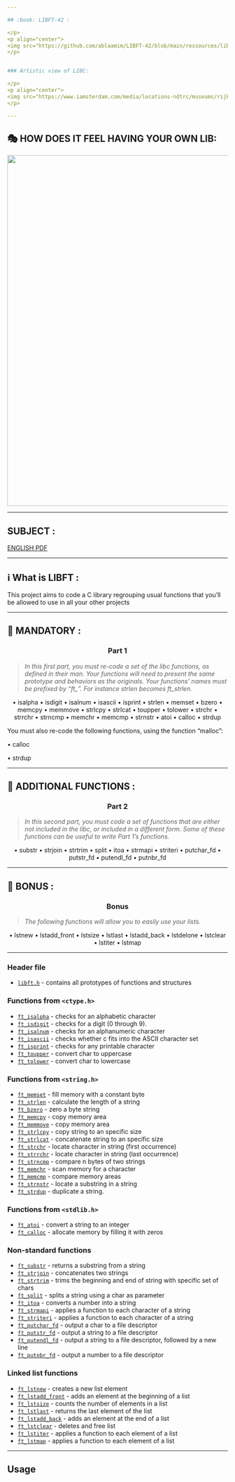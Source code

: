 ```yaml
---

## :book: LIBFT-42 :

</p>
<p align="center">
<img src="https://github.com/ablaamim/LIBFT-42/blob/main/ressources/libftm.png" width="200">
</p>


### Artistic view of LIBC:

</p>
<p align="center">
<img src="https://www.iamsterdam.com/media/locations-ndtrc/museums/rijksmuseum-library-cc-bynd-20-hans-splinter-via-flickr.jpg?w=977" width="800">
</p>

---
```


## :performing_arts: HOW DOES IT FEEL HAVING YOUR OWN LIB:

</p>
<p aign="center">
<img src="http://2.bp.blogspot.com/-bBJeRPdPd9M/UfYBsNF2ffI/AAAAAAAADnk/_qqet8O6rvo/s1600/library%2Bcard2.gif" width="800">
</p>

---

## SUBJECT :

[ENGLISH PDF](https://github.com/alaamimi/LIBFT-42/blob/main/en.subject.pdf)

---

## :information_source: What is LIBFT :

This project aims to code a C library regrouping usual functions that you’ll
be allowed to use in all your other projects

---

## :wrench: MANDATORY :

<h3 align=center>
Part 1
</h3>

> <i>In this first part, you must re-code a set of the libc functions, as defined in their man. Your functions will need to present the same prototype and behaviors as the originals. Your functions’ names must be prefixed by “ft_”. For instance strlen becomes ft_strlen.</i>

<p align=center>
• isalpha
• isdigit
• isalnum
• isascii
• isprint
• strlen
• memset
• bzero
• memcpy
• memmove
• strlcpy
• strlcat
• toupper
• tolower
• strchr
• strrchr
• strncmp
• memchr
• memcmp
• strnstr
• atoi
• calloc
• strdup
</p>

You must also re-code the following functions, using the function “malloc”:

• calloc

• strdup

---

## :wrench: ADDITIONAL FUNCTIONS :

<h3 align=center>
Part 2
</h3>

> <i>In this second part, you must code a set of functions that are either not included in the libc, or included in a different form. Some of these functions can be useful to write Part 1’s functions.</i>

<p align=center>
• substr
• strjoin
• strtrim
• split
• itoa
• strmapi
• striteri
• putchar_fd
• putstr_fd
• putendl_fd
• putnbr_fd
</p>

---

## :wrench: BONUS :

<h3 align=center>
Bonus
</h3>

> <i>The following functions will allow you to easily use your lists.</i>
<p align=center>
• lstnew
• lstadd_front
• lstsize
• lstlast
• lstadd_back
• lstdelone
• lstclear
• lstiter
• lstmap
</p>

---

### Header file

- [`libft.h`](libft.h)	- contains all prototypes of functions and structures

### Functions from `<ctype.h>`

- [`ft_isalpha`](ft_isalpha.c)	- checks  for  an  alphabetic  character
- [`ft_isdigit`](ft_isdigit.c)	- checks for a digit (0 through 9).
- [`ft_isalnum`](ft_isalnum.c)	- checks for an alphanumeric character
- [`ft_isascii`](ft_isascii.c)	- checks whether c fits into the ASCII character set
- [`ft_isprint`](ft_isprint.c)	- checks for any printable character
- [`ft_toupper`](ft_toupper.c)	- convert char to uppercase
- [`ft_tolower`](ft_tolower.c)	- convert char to lowercase

### Functions from `<string.h>`

- [`ft_memset`](ft_memset.c)	- fill memory with a constant byte
- [`ft_strlen`](ft_strlen.c)	- calculate the length of a string
- [`ft_bzero`](ft_bzero.c)	- zero a byte string
- [`ft_memcpy`](ft_memcpy.c)	- copy memory area
- [`ft_memmove`](ft_memmove.c)	- copy memory area
- [`ft_strlcpy`](ft_strlcpy.c)	- copy string to an specific size
- [`ft_strlcat`](ft_strlcat.c)	- concatenate string to an specific size
- [`ft_strchr`](ft_strchr.c)	- locate character in string (first occurrence)
- [`ft_strrchr`](ft_strrchr.c)	- locate character in string (last occurrence)
- [`ft_strncmp`](ft_strncmp.c)	- compare n bytes of two strings
- [`ft_memchr`](ft_memchr.c)	- scan memory for a character
- [`ft_memcmp`](ft_memcmp.c)	- compare memory areas
- [`ft_strnstr`](ft_strnstr.c)	- locate a substring in a string
- [`ft_strdup`](ft_strdup.c)	- duplicate a string.

### Functions from `<stdlib.h>`
- [`ft_atoi`](ft_atoi.c)	- convert a string to an integer
- [`ft_calloc`](ft_calloc.c)	- allocate memory by filling it with zeros

### Non-standard functions
- [`ft_substr`](ft_substr.c)	- returns a substring from a string
- [`ft_strjoin`](ft_strjoin.c)	- concatenates two strings
- [`ft_strtrim`](ft_strtrim.c)	- trims the beginning and end of string with specific set of chars
- [`ft_split`](ft_split.c)	- splits a string using a char as parameter
- [`ft_itoa`](ft_itoa.c)	- converts a number into a string
- [`ft_strmapi`](ft_strmapi.c)	- applies a function to each character of a string
- [`ft_striteri`](ft_striteri.c)	- applies a function to each character of a string
- [`ft_putchar_fd`](ft_putchar_fd.c)	- output a char to a file descriptor
- [`ft_putstr_fd`](ft_putstr_fd.c)	- output a string to a file descriptor
- [`ft_putendl_fd`](ft_putendl_fd.c)	- output a string to a file descriptor, followed by a new line
- [`ft_putnbr_fd`](ft_putnbr_fd.c)	- output a number to a file descriptor

### Linked list functions

- [`ft_lstnew`](ft_lstnew.c)	- creates a new list element
- [`ft_lstadd_front`](ft_lstadd_front.c)	- adds an element at the beginning of a list
- [`ft_lstsize`](ft_lstsize.c)	- counts the number of elements in a list
- [`ft_lstlast`](ft_lstlast.c)	- returns the last element of the list
- [`ft_lstadd_back`](ft_lstadd_back.c)	- adds an element at the end of a list
- [`ft_lstclear`](ft_lstclear.c)	- deletes and free list
- [`ft_lstiter`](ft_lstiter.c)	- applies a function to each element of a list
- [`ft_lstmap`](ft_lstmap.c)	- applies a function to each element of a list

---
<h2>
Usage
</h2>

